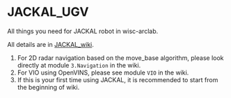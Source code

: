 # JACKAL_UGV
All things you need for JACKAL robot in wisc-arclab.  
  
All details are in [JACKAL_wiki](https://github.com/fuwafuwaboom/JACKAL_UGV/wiki).  
1. For 2D radar navigation based on the move_base algorithm, please look directly at module `3.Navigation` in the wiki.  
2. For VIO using OpenVINS, please see module `VIO` in the wiki.  
3. If this is your first time using JACKAL, it is recommended to start from the beginning of wiki.  
